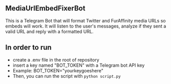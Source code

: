 ## MediaUrlEmbedFixerBot
This is a Telegram Bot that will format Twitter and FurAffinity media URLs so embeds will work. It will listen to the user's messages, analyze if they sent a valid URL and reply with a formatted URL.

## In order to run
- create a .env file in the root of repository
- insert a key named "BOT_TOKEN" with a Telegram bot API key
- Example: BOT_TOKEN="yourkeygoeshere"
- Then, you can run the script with `python script.py` 